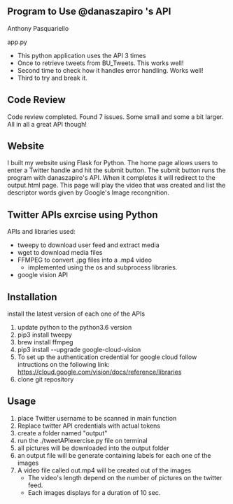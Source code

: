 Program to Use @danaszapiro 's API
-----------------------------------
Anthony Pasquariello

app.py
 - This python application uses the API 3 times
 - Once to retrieve tweets from BU_Tweets. This works well!
 - Second time to check how it handles error handling. Works well!
 - Third to try and break it. 
 
 
Code Review
------------

Code review completed. Found 7 issues. Some small and some a bit larger. All in all a great API though!

Website
--------

I built my website using Flask for Python. The home page allows users to enter a Twitter handle and hit the submit button. The submit button runs the program with danaszapiro's API. When it completes it will redirect to the output.html page. This page will play the video that was created and list the descriptor words given by Google's Image recongnition.





Twitter APIs exrcise using Python
------------------------------------

APIs and libraries used:
- tweepy to download user feed and extract media
- wget to download media files
- FFMPEG to convert .jpg files into a .mp4 video
    - implemented using the os and subprocess libraries. 
 - google vision API


Installation
------------
install the latest version of each one of the APIs
1) update python to the python3.6 version
2) pip3 install tweepy
3) brew install ffmpeg
4) pip3  install --upgrade google-cloud-vision
5) To set up the authentication credential for google cloud follow intructions on the following link: https://cloud.google.com/vision/docs/reference/libraries
3) clone git repository

Usage
------------
1) place Twitter username to be scanned in main function
2) Replace twitter API credentials with actual tokens
4) create a folder named "output"
3) run the ./tweetAPIexercise.py file on terminal
4) all pictures will be downloaded into the output folder
6) an output file will be generate containing labels for each one of the images
5) A video file called out.mp4 will be created out of the images
    - The video's length depend on the number of pictures on the twitter feed. 
    - Each images displays for a duration of 10 sec. 
